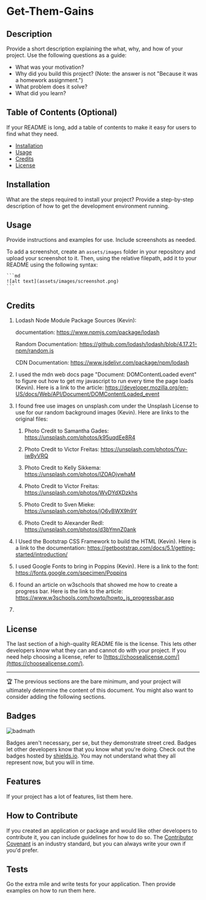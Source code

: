 # Get-Them-Gains

## Description

Provide a short description explaining the what, why, and how of your project. Use the following questions as a guide:

- What was your motivation?
- Why did you build this project? (Note: the answer is not "Because it was a homework assignment.")
- What problem does it solve?
- What did you learn?

## Table of Contents (Optional)

If your README is long, add a table of contents to make it easy for users to find what they need.

- [Installation](#installation)
- [Usage](#usage)
- [Credits](#credits)
- [License](#license)

## Installation

What are the steps required to install your project? Provide a step-by-step description of how to get the development environment running.

## Usage

Provide instructions and examples for use. Include screenshots as needed.

To add a screenshot, create an `assets/images` folder in your repository and upload your screenshot to it. Then, using the relative filepath, add it to your README using the following syntax:

    ```md
    ![alt text](assets/images/screenshot.png)
    ```

## Credits

1. Lodash Node Module Package Sources (Kevin):

    documentation: https://www.npmjs.com/package/lodash

    Random Documentation: https://github.com/lodash/lodash/blob/4.17.21-npm/random.js 

    CDN Documentation: https://www.jsdelivr.com/package/npm/lodash 


2. I used the mdn web docs page "Document: DOMContentLoaded event" to figure out how to get my javascript to run every time the page loads (Kevin).  Here is a link to the article: https://developer.mozilla.org/en-US/docs/Web/API/Document/DOMContentLoaded_event 


3. I found free use images on unsplash.com under the Unsplash License to use for our random background images (Kevin).  Here are links to the original files:

      1. Photo Credit to Samantha Gades: https://unsplash.com/photos/k95uqdEe8R4 
      
      2. Photo Credit to Victor Freitas: https://unsplash.com/photos/Yuv-iwByVRQ

      3. Photo Credit to Kelly Sikkema: https://unsplash.com/photos/IZOAOjvwhaM 

      4. Photo Credit to Victor Freitas: https://unsplash.com/photos/WvDYdXDzkhs

      5. Photo Credit to Sven Mieke: https://unsplash.com/photos/jO6vBWX9h9Y

      6. Photo Credit to Alexander Redl: https://unsplash.com/photos/d3bYmnZ0ank


4. I Used the Bootstrap CSS Framework to build the HTML (Kevin).  Here is a link to the documentation: https://getbootstrap.com/docs/5.1/getting-started/introduction/ 


5. I used Google Fonts to bring in Poppins (Kevin).  Here is a link to the font: https://fonts.google.com/specimen/Poppins 


6. I found an article on w3schools that showed me how to create a progress bar.  Here is the link to the article: https://www.w3schools.com/howto/howto_js_progressbar.asp

7. 

## License

The last section of a high-quality README file is the license. This lets other developers know what they can and cannot do with your project. If you need help choosing a license, refer to [https://choosealicense.com/](https://choosealicense.com/).

---

🏆 The previous sections are the bare minimum, and your project will ultimately determine the content of this document. You might also want to consider adding the following sections.

## Badges

![badmath](https://img.shields.io/github/languages/top/lernantino/badmath)

Badges aren't necessary, per se, but they demonstrate street cred. Badges let other developers know that you know what you're doing. Check out the badges hosted by [shields.io](https://shields.io/). You may not understand what they all represent now, but you will in time.

## Features

If your project has a lot of features, list them here.

## How to Contribute

If you created an application or package and would like other developers to contribute it, you can include guidelines for how to do so. The [Contributor Covenant](https://www.contributor-covenant.org/) is an industry standard, but you can always write your own if you'd prefer.

## Tests

Go the extra mile and write tests for your application. Then provide examples on how to run them here.